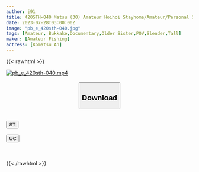 ```yaml
---
author: j91
title: 420STH-040 Matsu (30) Amateur Hoihoi Stayhome/Amateur/Personal Shooting/Beautiful Girl/Big Tits/Beautiful Breasts/Beautiful Ass/Fair Skin (Komatsu An)
date: 2023-07-28T03:00:00Z
image: "pb_e_420sth-040.jpg"
tags: [Amateur, Bukkake,Documentary,Older Sister,POV,Slender,Tall]
maker: [Amateur Fishing]
actress: [Komatsu An]
---
```



{{< rawhtml >}}

<div class="video" data-videoid="qK4LXGr7zbtzg8e">
    <a href="javascript:;">
        <img src="https://my.j91.asia/posts/pb_e_420sth-040/pb_e_420sth-040.jpg" width="WIDTH" height="HEIGHT" alt="pb_e_420sth-040.mp4" loading="lazy">
    </a>
</div>

<script type="text/javascript" src="https://j91.asia/asset/on-demand-st.js"></script>

<br>
  <link rel="stylesheet" href="https://j91.asia/asset/bs5.css">
  
  <center>
  <button class="btn btn-primary" type="button" data-bs-toggle="collapse" data-bs-target=".multi-collapse" aria-expanded="false" aria-controls="multiCollapseExample1 multiCollapseExample2"><h2>Download</h2></button></center>
</p>
<div class="row">
  <div class="col">
    <div class="collapse multi-collapse" id="multiCollapseExample1">
      <div class="card card-body">
	      	      <br>
<div class="buttons">  
<a href="https://streamtape.to/v/qK4LXGr7zbtzg8e"><button class="btn-hover color-3"><i class="fa fa-download"></i> ST</button></a></div>
    </div>
  </div>
</div>
  <div class="col">
    <div class="collapse multi-collapse" id="multiCollapseExample2">
      <div class="card card-body">
	      <br>
<div class="buttons">
    <a href="https://userscloud.com/gxmop987b4lm"><button class="btn-hover color-9"><i class="fa fa-download"></i> UC</button></a></div>
<br><br>
      </div>
    </div>
  </div>
</div>

{{< /rawhtml >}}
